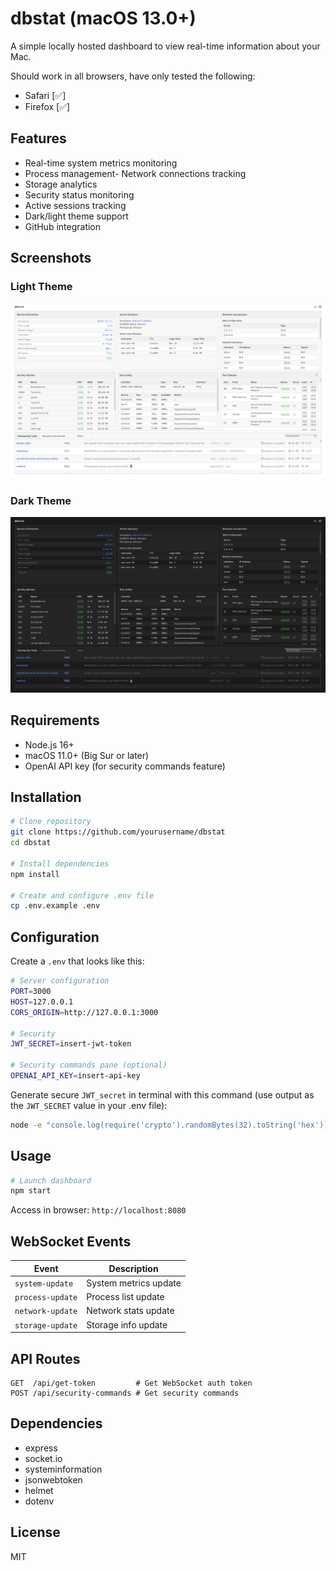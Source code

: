 # dbstat (macOS 13.0+)

A simple locally hosted dashboard to view real-time information about your Mac.

Should work in all browsers, have only tested the following:
 - Safari [:white_check_mark:]
 - Firefox [:white_check_mark:]

## Features

- Real-time system metrics monitoring
- Process management- Network connections tracking
- Storage analytics
- Security status monitoring
- Active sessions tracking
- Dark/light theme support
- GitHub integration

## Screenshots

### Light Theme
![Light Theme Screenshot](./assets/images/app-screenshot-light.png)

### Dark Theme
![Dark Theme Screenshot](./assets/images/app-screenshot-dark.png)

## Requirements

- Node.js 16+
- macOS 11.0+ (Big Sur or later)
- OpenAI API key (for security commands feature)

## Installation

```bash
# Clone repository
git clone https://github.com/yourusername/dbstat
cd dbstat

# Install dependencies
npm install

# Create and configure .env file
cp .env.example .env
```

## Configuration

Create a `.env` that looks like this:

```bash
# Server configuration
PORT=3000
HOST=127.0.0.1
CORS_ORIGIN=http://127.0.0.1:3000

# Security
JWT_SECRET=insert-jwt-token

# Security commands pane (optional)
OPENAI_API_KEY=insert-api-key
```

Generate secure `JWT_secret` in terminal with this command (use output as the `JWT_SECRET` value in your .env file):

```bash
node -e "console.log(require('crypto').randomBytes(32).toString('hex'))"
```

## Usage

```bash
# Launch dashboard
npm start
```

Access in browser: `http://localhost:8080`


## WebSocket Events

| Event | Description |
|-------|-------------|
| `system-update` | System metrics update |
| `process-update` | Process list update |
| `network-update` | Network stats update |
| `storage-update` | Storage info update |

## API Routes

```
GET  /api/get-token         # Get WebSocket auth token
POST /api/security-commands # Get security commands
```

## Dependencies

- express
- socket.io
- systeminformation
- jsonwebtoken
- helmet
- dotenv

## License

MIT
